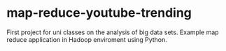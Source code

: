 # map-reduce-youtube-trending
First project for uni classes on the analysis of big data sets.
Example map reduce application in Hadoop enviroment using Python.

